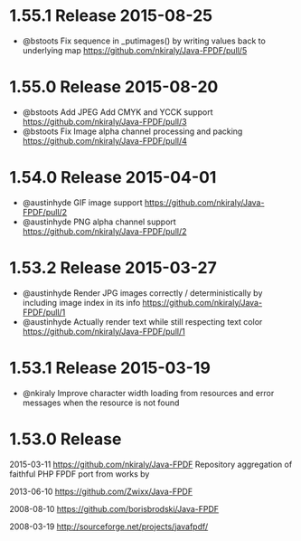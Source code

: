 # 1.55.1 Release  2015-08-25
* @bstoots Fix sequence in _putimages() by writing values back to underlying map https://github.com/nkiraly/Java-FPDF/pull/5


# 1.55.0 Release  2015-08-20
* @bstoots Add JPEG Add CMYK and YCCK support https://github.com/nkiraly/Java-FPDF/pull/3
* @bstoots Fix Image alpha channel processing and packing https://github.com/nkiraly/Java-FPDF/pull/4


# 1.54.0 Release  2015-04-01
* @austinhyde GIF image support https://github.com/nkiraly/Java-FPDF/pull/2
* @austinhyde PNG alpha channel support https://github.com/nkiraly/Java-FPDF/pull/2


# 1.53.2 Release  2015-03-27
 * @austinhyde Render JPG images correctly / deterministically by including image index in its info https://github.com/nkiraly/Java-FPDF/pull/1
 * @austinhyde Actually render text while still respecting text color https://github.com/nkiraly/Java-FPDF/pull/1


# 1.53.1 Release  2015-03-19
 * @nkiraly Improve character width loading from resources and error messages when the resource is not found


# 1.53.0 Release

2015-03-11  https://github.com/nkiraly/Java-FPDF
Repository aggregation of faithful PHP FPDF port from works by

2013-06-10  https://github.com/Zwixx/Java-FPDF

2008-08-10  https://github.com/borisbrodski/Java-FPDF

2008-03-19  http://sourceforge.net/projects/javafpdf/
